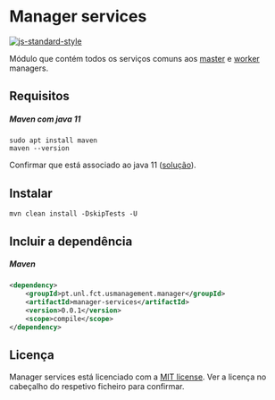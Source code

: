 # Manager services

[![js-standard-style](https://img.shields.io/badge/code%20style-checkstyle-brightgreen.svg)](https://checkstyle.org/)

Módulo que contém todos os serviços comuns aos [master](../manager-master) e [worker](../manager-worker) managers.

## Requisitos

##### Maven com java 11  
```shell script
sudo apt install maven  
maven --version
```
Confirmar que está associado ao java 11 ([solução](https://stackoverflow.com/a/49988988)).
 
## Instalar
 
```shell script
mvn clean install -DskipTests -U
```

## Incluir a dependência  
##### Maven
```xml
<dependency>
    <groupId>pt.unl.fct.usmanagement.manager</groupId>
    <artifactId>manager-services</artifactId>
    <version>0.0.1</version>
    <scope>compile</scope>
</dependency>
```

## Licença

Manager services está licenciado com a [MIT license](../LICENSE). Ver a licença no cabeçalho do respetivo ficheiro para confirmar.